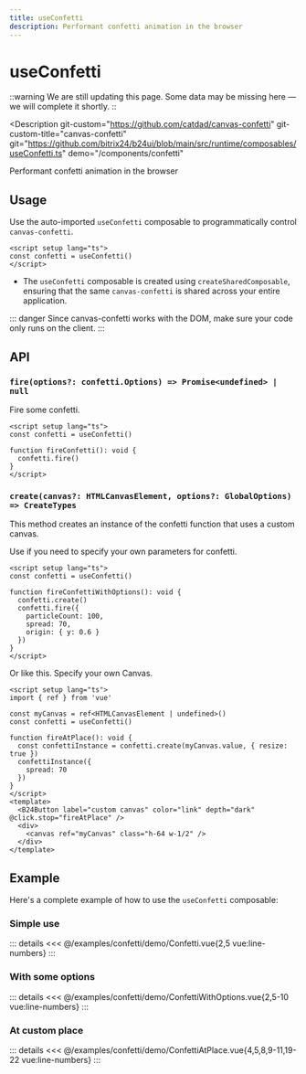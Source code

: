 ```yaml
---
title: useConfetti
description: Performant confetti animation in the browser
---
```

<script setup>
import ConfettiExample from '/examples/confetti/Confetti.vue';
import ConfettiWithOptionsExample from '/examples/confetti/ConfettiWithOptions.vue';
import ConfettiAtPlaceExample from '/examples/confetti/ConfettiAtPlace.vue';
</script>
# useConfetti

::warning
We are still updating this page. Some data may be missing here — we will complete it shortly.
::

<Description 
  git-custom="https://github.com/catdad/canvas-confetti"
  git-custom-title="canvas-confetti"
  git="https://github.com/bitrix24/b24ui/blob/main/src/runtime/composables/useConfetti.ts"
  demo="/components/confetti"
>
  Performant confetti animation in the browser
</Description>

## Usage

Use the auto-imported `useConfetti` composable to programmatically control `canvas-confetti`.

```vue
<script setup lang="ts">
const confetti = useConfetti()
</script>
```

- The `useConfetti` composable is created using `createSharedComposable`, ensuring that the same `canvas-confetti` is shared across your entire application.

::: danger
Since canvas-confetti works with the DOM, make sure your code only runs on the client.
:::

## API

### `fire(options?: confetti.Options) => Promise<undefined> | null`

Fire some confetti.

```vue:line-numbers
<script setup lang="ts">
const confetti = useConfetti()

function fireConfetti(): void {
  confetti.fire()
}
</script>
```

### `create(canvas?: HTMLCanvasElement, options?: GlobalOptions) => CreateTypes`

This method creates an instance of the confetti function that uses a custom canvas.

Use if you need to specify your own parameters for confetti.

```vue:line-numbers
<script setup lang="ts">
const confetti = useConfetti()

function fireConfettiWithOptions(): void {
  confetti.create()
  confetti.fire({
    particleCount: 100,
    spread: 70,
    origin: { y: 0.6 }
  })
}
</script>
```

Or like this. Specify your own Canvas.

```vue:line-numbers {4,8,17}
<script setup lang="ts">
import { ref } from 'vue'
  
const myCanvas = ref<HTMLCanvasElement | undefined>()
const confetti = useConfetti()

function fireAtPlace(): void {
  const confettiInstance = confetti.create(myCanvas.value, { resize: true })
  confettiInstance({
    spread: 70
  })
}
</script>
<template>
  <B24Button label="custom canvas" color="link" depth="dark" @click.stop="fireAtPlace" />
  <div>
    <canvas ref="myCanvas" class="h-64 w-1/2" />
  </div>
</template>
```

## Example

Here's a complete example of how to use the `useConfetti` composable:

### Simple use

<div class="lg:min-h-[160px]">
  <ClientOnly>
    <ConfettiExample />
  </ClientOnly>
</div>

::: details
<<< @/examples/confetti/demo/Confetti.vue{2,5 vue:line-numbers}
:::

### With some options
<div class="lg:min-h-[160px]">
  <ClientOnly>
    <ConfettiWithOptionsExample />
  </ClientOnly>
</div>

::: details
<<< @/examples/confetti/demo/ConfettiWithOptions.vue{2,5-10 vue:line-numbers}
:::

### At custom place
<div class="lg:min-h-[160px]">
  <ClientOnly>
    <ConfettiAtPlaceExample />
  </ClientOnly>
</div>

::: details
<<< @/examples/confetti/demo/ConfettiAtPlace.vue{4,5,8,9-11,19-22 vue:line-numbers}
:::
